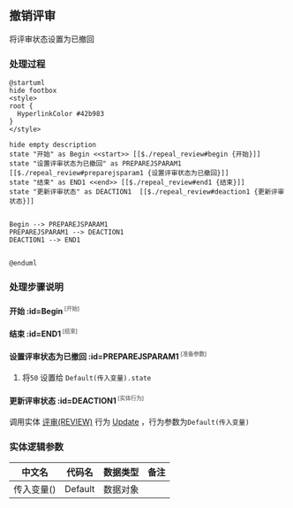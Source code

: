 ## 撤销评审 <!-- {docsify-ignore-all} -->

   将评审状态设置为已撤回

### 处理过程

```plantuml
@startuml
hide footbox
<style>
root {
  HyperlinkColor #42b983
}
</style>

hide empty description
state "开始" as Begin <<start>> [[$./repeal_review#begin {开始}]]
state "设置评审状态为已撤回" as PREPAREJSPARAM1  [[$./repeal_review#preparejsparam1 {设置评审状态为已撤回}]]
state "结束" as END1 <<end>> [[$./repeal_review#end1 {结束}]]
state "更新评审状态" as DEACTION1  [[$./repeal_review#deaction1 {更新评审状态}]]


Begin --> PREPAREJSPARAM1
PREPAREJSPARAM1 --> DEACTION1
DEACTION1 --> END1


@enduml
```


### 处理步骤说明

#### 开始 :id=Begin<sup class="footnote-symbol"> <font color=gray size=1>[开始]</font></sup>




#### 结束 :id=END1<sup class="footnote-symbol"> <font color=gray size=1>[结束]</font></sup>




#### 设置评审状态为已撤回 :id=PREPAREJSPARAM1<sup class="footnote-symbol"> <font color=gray size=1>[准备参数]</font></sup>



1. 将`50` 设置给  `Default(传入变量).state`

#### 更新评审状态 :id=DEACTION1<sup class="footnote-symbol"> <font color=gray size=1>[实体行为]</font></sup>



调用实体 [评审(REVIEW)](module/TestMgmt/review.md) 行为 [Update](module/TestMgmt/review#行为) ，行为参数为`Default(传入变量)`



### 实体逻辑参数

|    中文名   |    代码名    |  数据类型      |备注 |
| --------| --------| --------  | --------   |
|传入变量(<i class="fa fa-check"/></i>)|Default|数据对象||
